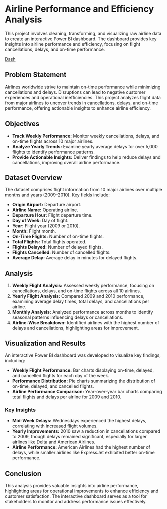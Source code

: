 # Airline Performance and Efficiency Analysis

This project involves cleaning, transforming, and visualizing raw airline data to create an interactive Power BI dashboard. The dashboard provides key insights into airline performance and efficiency, focusing on flight cancellations, delays, and on-time performance.

[Dash](https://github.com/shadmanshaikh/airline-analysis/blob/main/1.png)

## Problem Statement

Airlines worldwide strive to maintain on-time performance while minimizing cancellations and delays. Disruptions can lead to negative customer experiences and operational inefficiencies. This project analyzes flight data from major airlines to uncover trends in cancellations, delays, and on-time performance, offering actionable insights to enhance airline efficiency.

## Objectives

- **Track Weekly Performance:** Monitor weekly cancellations, delays, and on-time flights across 10 major airlines.
- **Analyze Yearly Trends:** Examine yearly average delays for over 5,000 flights to identify performance patterns.
- **Provide Actionable Insights:** Deliver findings to help reduce delays and cancellations, improving overall airline performance.

## Dataset Overview

The dataset comprises flight information from 10 major airlines over multiple months and years (2009–2010). Key fields include:

- **Origin Airport:** Departure airport.
- **Airline Name:** Operating airline.
- **Departure Hour:** Flight departure time.
- **Day of Week:** Day of flight.
- **Year:** Flight year (2009 or 2010).
- **Month:** Flight month.
- **On-Time Flights:** Number of on-time flights.
- **Total Flights:** Total flights operated.
- **Flights Delayed:** Number of delayed flights.
- **Flights Cancelled:** Number of cancelled flights.
- **Average Delay:** Average delay in minutes for delayed flights.

## Analysis

1. **Weekly Flight Analysis:** Assessed weekly performance, focusing on cancellations, delays, and on-time flights across all 10 airlines.
2. **Yearly Flight Analysis:** Compared 2009 and 2010 performance, examining average delay times, total delays, and cancellations per airline.
3. **Monthly Analysis:** Analyzed performance across months to identify seasonal patterns influencing delays or cancellations.
4. **Airline-Wise Breakdown:** Identified airlines with the highest number of delays and cancellations, highlighting areas for improvement.

## Visualization and Results

An interactive Power BI dashboard was developed to visualize key findings, including:

- **Weekly Flight Performance:** Bar charts displaying on-time, delayed, and cancelled flights for each day of the week.
- **Performance Distribution:** Pie charts summarizing the distribution of on-time, delayed, and cancelled flights.
- **Airline Performance Comparison:** Year-over-year bar charts comparing total flights and delays per airline for 2009 and 2010.

### Key Insights

- **Mid-Week Delays:** Wednesdays experienced the highest delays, correlating with increased flight volumes.
- **Yearly Improvements:** 2010 saw a reduction in cancellations compared to 2009, though delays remained significant, especially for larger airlines like Delta and American Airlines.
- **Airline Performance:** American Airlines had the highest number of delays, while smaller airlines like ExpressJet exhibited better on-time performance.

## Conclusion

This analysis provides valuable insights into airline performance, highlighting areas for operational improvements to enhance efficiency and customer satisfaction. The interactive dashboard serves as a tool for stakeholders to monitor and address performance issues effectively. 

